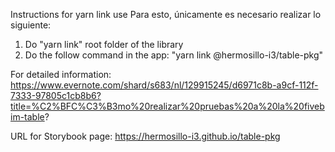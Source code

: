 Instructions for yarn link use
Para esto, únicamente es necesario realizar lo siguiente:
1. Do "yarn link" root folder of the library
2. Do the follow command in the app: "yarn link @hermosillo-i3/table-pkg"

For detailed information: https://www.evernote.com/shard/s683/nl/129915245/d6971c8b-a9cf-112f-7333-97805c1cb8b6?title=%C2%BFC%C3%B3mo%20realizar%20pruebas%20a%20la%20fivebim-table?

URL for Storybook page: https://hermosillo-i3.github.io/table-pkg